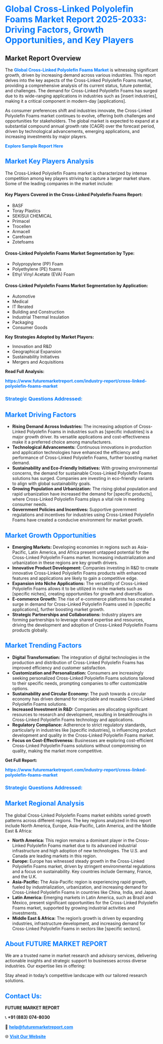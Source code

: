 <h1 style="color: #007BFF;">Global Cross-Linked Polyolefin Foams Market Report 2025-2033: Driving Factors, Growth Opportunities, and Key Players</h1>

<section id="overview">
<h2>Market Report Overview</h2>
<p>The <a href="https://www.futuremarketreport.com/industry-report/cross-linked-polyolefin-foams-market" style="color: #007BFF; text-decoration: none;"><strong>Global Cross-Linked Polyolefin Foams Market</strong></a> is witnessing significant growth, driven by increasing demand across various industries. This report delves into the key aspects of the Cross-Linked Polyolefin Foams market, providing a comprehensive analysis of its current status, future potential, and challenges. The demand for Cross-Linked Polyolefin Foams has surged due to its wide-ranging applications in industries such as [insert industries], making it a critical component in modern-day [applications].</p>
<p>As consumer preferences shift and industries innovate, the Cross-Linked Polyolefin Foams market continues to evolve, offering both challenges and opportunities for stakeholders. The global market is expected to expand at a substantial compound annual growth rate (CAGR) over the forecast period, driven by technological advancements, emerging applications, and increasing investments by major players.</p>
</section>

<section id="overview">
<p><a href="https://www.futuremarketreport.com/request-sample/reportId=58680" style="color: #007BFF; text-decoration: none;"><strong>Explore Sample Report Here</strong></a></p>
</section>

<section id="key-players">
<h2 style="color: #007BFF;">Market Key Players Analysis</h2>
<p>The Cross-Linked Polyolefin Foams market is characterized by intense competition among key players striving to capture a larger market share. Some of the leading companies in the market include:</p>
<h4>Key Players Covered in the Cross-Linked Polyolefin Foams Report:</h4>
<ul><li>BASF</li><li>Toray Plastics</li><li>SEKISUI CHEMICAL</li><li>Primacel</li><li>Trocellen</li><li>Armacell</li><li>Carefoam</li><li>Zotefoams</li></ul>
<h4>Cross-Linked Polyolefin Foams Market Segmentation by Type:</h4>
<ul><li>Polypropylene (PP) Foam</li><li>Polyethylene (PE) foams</li><li>Ethyl Vinyl Acetate (EVA) Foam</li></ul>

<h4>Cross-Linked Polyolefin Foams Market Segmentation by Application:</h4>
<ul><li>Automotive</li><li>Medical</li><li>IT Rerated</li><li>Building and Construction</li><li>Industrial Thermal Insulation</li><li>Packaging</li><li>Consumer Goods</li></ul>
<p><strong>Key Strategies Adopted by Market Players:</strong></p>
<ul>
<li>Innovation and R&D</li>
<li>Geographical Expansion</li>
<li>Sustainability Initiatives</li>
<li>Mergers and Acquisitions</li>
</ul>
</section>

<section>
<p><strong>Read Full Analysis: </strong></p><a href="https://www.futuremarketreport.com/industry-report/cross-linked-polyolefin-foams-market" style="color: #007BFF; text-decoration: none;"><strong>https://www.futuremarketreport.com/industry-report/cross-linked-polyolefin-foams-market</strong></a>
<h3 style="color: #007BFF;">Strategic Questions Addressed:</h3>
</section>

<section id="driving-factors">
<h2 style="color: #007BFF;">Market Driving Factors</h2>
<ul>
<li><strong>Rising Demand Across Industries:</strong> The increasing adoption of Cross-Linked Polyolefin Foams in industries such as [specific industries] is a major growth driver. Its versatile applications and cost-effectiveness make it a preferred choice among manufacturers.</li>
<li><strong>Technological Advancements:</strong> Continuous innovations in production and application technologies have enhanced the efficiency and performance of Cross-Linked Polyolefin Foams, further boosting market demand.</li>
<li><strong>Sustainability and Eco-Friendly Initiatives:</strong> With growing environmental concerns, the demand for sustainable Cross-Linked Polyolefin Foams solutions has surged. Companies are investing in eco-friendly variants to align with global sustainability goals.</li>
<li><strong>Growing Population and Urbanization:</strong> The rising global population and rapid urbanization have increased the demand for [specific products], where Cross-Linked Polyolefin Foams plays a vital role in meeting consumer needs.</li>
<li><strong>Government Policies and Incentives:</strong> Supportive government regulations and incentives for industries using Cross-Linked Polyolefin Foams have created a conducive environment for market growth.</li>
</ul>
</section>

<section id="growth-opportunities">
<h2 style="color: #007BFF;">Market Growth Opportunities</h2>
<ul>
<li><strong>Emerging Markets:</strong> Developing economies in regions such as Asia-Pacific, Latin America, and Africa present untapped potential for the Cross-Linked Polyolefin Foams market. Increasing industrialization and urbanization in these regions are key growth drivers.</li>
<li><strong>Innovative Product Development:</strong> Companies investing in R&D to create innovative Cross-Linked Polyolefin Foams products with enhanced features and applications are likely to gain a competitive edge.</li>
<li><strong>Expansion into Niche Applications:</strong> The versatility of Cross-Linked Polyolefin Foams allows it to be utilized in niche markets such as [specific niches], creating opportunities for growth and diversification.</li>
<li><strong>E-commerce Growth:</strong> The rise of e-commerce platforms has created a surge in demand for Cross-Linked Polyolefin Foams used in [specific applications], further boosting market growth.</li>
<li><strong>Strategic Partnerships and Collaborations:</strong> Industry players are forming partnerships to leverage shared expertise and resources, driving the development and adoption of Cross-Linked Polyolefin Foams products globally.</li>
</ul>
</section>

<section id="trending-factors">
<h2 style="color: #007BFF;">Market Trending Factors</h2>
<ul>
<li><strong>Digital Transformation:</strong> The integration of digital technologies in the production and distribution of Cross-Linked Polyolefin Foams has improved efficiency and customer satisfaction.</li>
<li><strong>Customization and Personalization:</strong> Consumers are increasingly seeking personalized Cross-Linked Polyolefin Foams solutions tailored to their specific needs, prompting companies to offer customizable options.</li>
<li><strong>Sustainability and Circular Economy:</strong> The push towards a circular economy has driven demand for recyclable and reusable Cross-Linked Polyolefin Foams solutions.</li>
<li><strong>Increased Investment in R&D:</strong> Companies are allocating significant resources to research and development, resulting in breakthroughs in Cross-Linked Polyolefin Foams technology and applications.</li>
<li><strong>Regulatory Compliance:</strong> Adherence to strict regulatory standards, particularly in industries like [specific industries], is influencing product development and quality in the Cross-Linked Polyolefin Foams market.</li>
<li><strong>Focus on Cost-Effectiveness:</strong> Businesses are exploring cost-efficient Cross-Linked Polyolefin Foams solutions without compromising on quality, making the market more competitive.</li>
</ul>
</section>

<section>
<p><strong>Get Full Report: </strong></p><a href="https://www.futuremarketreport.com/industry-report/cross-linked-polyolefin-foams-market" style="color: #007BFF; text-decoration: none;"><strong>https://www.futuremarketreport.com/industry-report/cross-linked-polyolefin-foams-market</strong></a>
<h3 style="color: #007BFF;">Strategic Questions Addressed:</h3>
</section>


<section id="regional-analysis">
<h2 style="color: #007BFF;">Market Regional Analysis</h2>
<p>The global Cross-Linked Polyolefin Foams market exhibits varied growth patterns across different regions. The key regions analyzed in this report include North America, Europe, Asia-Pacific, Latin America, and the Middle East & Africa:</p>
<ul>
<li><strong>North America:</strong> This region remains a dominant player in the Cross-Linked Polyolefin Foams market due to its advanced industrial infrastructure and high adoption of new technologies. The U.S. and Canada are leading markets in this region.</li>
<li><strong>Europe:</strong> Europe has witnessed steady growth in the Cross-Linked Polyolefin Foams market, driven by stringent environmental regulations and a focus on sustainability. Key countries include Germany, France, and the U.K.</li>
<li><strong>Asia-Pacific:</strong> The Asia-Pacific region is experiencing rapid growth, fueled by industrialization, urbanization, and increasing demand for Cross-Linked Polyolefin Foams in countries like China, India, and Japan.</li>
<li><strong>Latin America:</strong> Emerging markets in Latin America, such as Brazil and Mexico, present significant opportunities for the Cross-Linked Polyolefin Foams market, supported by growing industrial activities and investments.</li>
<li><strong>Middle East & Africa:</strong> The region’s growth is driven by expanding industries, infrastructure development, and increasing demand for Cross-Linked Polyolefin Foams in sectors like [specific sectors].</li>
</ul>
</section>

<footer>
<h2 style="color: #007BFF;">About FUTURE MARKET REPORT</h2>
<p>We are a trusted name in market research and advisory services, delivering actionable insights and strategic support to businesses across diverse industries. Our expertise lies in offering:</p>

<p>Stay ahead in today’s competitive landscape with our tailored research solutions.</p>

<h2 style="color: #007BFF;">Contact Us:</h2>
<p><strong>FUTURE MARKET REPORT</strong></p>
<p>📞 <strong>+91 (883) 074-8030</strong></p>
<p>📧 <strong><a href="mailto:help@futuremarketreport.com" style="color: #007BFF;">help@futuremarketreport.com</a></strong></p>
<p>🌐 <strong><a href="https://www.futuremarketreport.com/" style="color: #007BFF;">Visit Our Website</a></strong></p>
</footer>